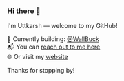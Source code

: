 ### Hi there 👋

I'm Uttkarsh — welcome to my GitHub!

🚀 Currently building: [@WallBuck](https://github.com/WallBuck)  
📬 You can [reach out to me here](https://forms.gle/n9CLb5TvctXyVXeU7)  
🌐 Or visit my [website](https://uttkarsh.net)

Thanks for stopping by!
